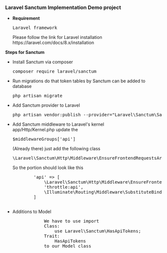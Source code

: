 <h3>Laravel Sanctum Implementation Demo project</h3>

<ul>
    <li>
        <strong>Requirement</strong>
        <pre>Laravel framework</pre>
        Please follow the link for Laravel installation
        https://laravel.com/docs/8.x/installation
    </li>
</ul>

<strong>Steps for Sanctum</strong>
<ul>
    <li>
        Install Sanctum via composer
        <pre>composer require laravel/sanctum</pre>
    </li>
    <li>
        Run migrations do that token tables by Sanctum can be added to database
        <pre>php artisan migrate</pre>
    </li>
    <li>
        Add Sanctum provider to Laravel
        <pre>php artisan vendor:publish --provider="Laravel\Sanctum\SanctumServiceProvider"</pre>
    </li>
    <li>
        Add Sanctum middleware to Laravel's kernel<br />
        app/Http/Kernel.php update the
        <pre>$middlewareGroups['api']</pre> (Already there) just add the following class
        <pre>\Laravel\Sanctum\Http\Middleware\EnsureFrontendRequestsAreStateful::class</pre>
        So the portion should look like this
        <pre>
        'api' => [
            \Laravel\Sanctum\Http\Middleware\EnsureFrontendRequestsAreStateful::class,
            'throttle:api',
            \Illuminate\Routing\Middleware\SubstituteBindings::class,
        ]
        </pre>
    </li>
    <li>
        Additions to Model
        <pre>
            We have to use import
            Class:
                use Laravel\Sanctum\HasApiTokens;
            Trait:
                HasApiTokens
            to our Model class
        </pre>
    </li>
</ul>